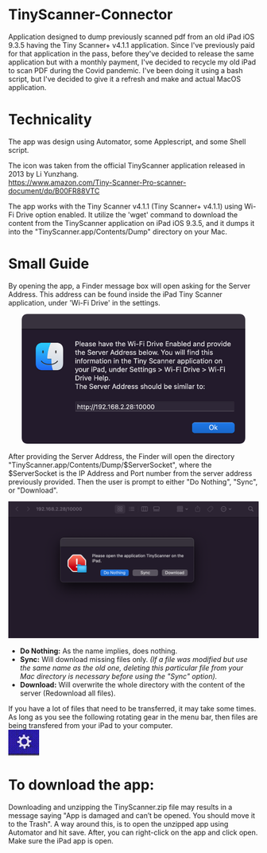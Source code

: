 
# TinyScanner-Connector

Application designed to dump previously scanned pdf from an old iPad iOS 9.3.5 having the Tiny Scanner+ v4.1.1 application. Since I've previously paid for that application in the pass, before they've decided to release the same application but with a monthly payment, I've decided to recycle my old iPad to scan PDF during the Covid pandemic. I've been doing it using a bash script, but I've decided to give it a refresh and make and actual MacOS application.  
  
# Technicality  

The app was design using Automator, some Applescript, and some Shell script.  
  
The icon was taken from the official TinyScanner application released in 2013 by Li Yunzhang.  
https://www.amazon.com/Tiny-Scanner-Pro-scanner-document/dp/B00FR88VTC  
  
The app works with the Tiny Scanner v4.1.1 (Tiny Scanner+ v4.1.1) using Wi-Fi Drive option enabled. It utilize the 'wget' command to download the content from the TinyScanner application on iPad iOS 9.3.5, and it dumps it into the "TinyScanner.app/Contents/Dump" directory on your Mac.  
  
# Small Guide
  
By opening the app, a Finder message box will open asking for the Server Address. This address can be found inside the iPad Tiny Scanner application, under 'Wi-Fi Drive' in the settings.  
<p align="center">  
  <img src=".media/Server-Address-Prompt.png" alt="drawing" width="450"/>  
</p>  
  
After providing the Server Address, the Finder will open the directory  "TinyScanner.app/Contents/Dump/$ServerSocket", where the $ServerSocket is the IP Address and Port number from the server address previously provided. Then the user is prompt to either "Do Nothing", "Sync", or "Download".  
<p align="center">  
  <img src=".media/Action-Prompt.png" alt="drawing" width="700"/>  
</p>  
  
- **Do Nothing:** As the name implies, does nothing.  
- **Sync:** Will download missing files only. *(If a file was modified but use the same name as the old one, deleting this particular file from your Mac directory is necessary before using the "Sync" option).*  
- **Download:** Will overwrite the whole directory with the content of the server (Redownload all files).  
  
  
If you have a lot of files that need to be transferred, it may take some times. As long as you see the following rotating gear in the menu bar, then files are being transfered from your iPad to your computer.  
![Menu-bar-Progression](.media/Menu-bar-Progression.gif)
  
  
# To download the app:

Downloading and unzipping the TinyScanner.zip file may results in a message saying "App is damaged and can’t be opened. You should move it to the Trash". A way around this, is to open the unzipped app using Automator and hit save. After, you can right-click on the app and click open. Make sure the iPad app is open.

